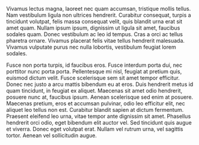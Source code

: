 Vivamus lectus magna, laoreet nec quam accumsan, tristique mollis tellus. Nam vestibulum ligula non ultrices hendrerit. Curabitur consequat, turpis a tincidunt volutpat, felis massa consequat velit, quis blandit urna erat sit amet quam. Nullam ipsum ipsum, dignissim ut ligula sit amet, faucibus sodales quam. Donec vestibulum ac leo id tempus. Cras a orci ac tellus pharetra ornare. Vivamus placerat felis vitae tellus hendrerit malesuada. Vivamus vulputate purus nec nulla lobortis, vestibulum feugiat lorem sodales.

Fusce non porta turpis, id faucibus eros. Fusce interdum porta dui, nec porttitor nunc porta porta. Pellentesque mi nisl, feugiat at pretium quis, euismod dictum velit. Fusce scelerisque sem sit amet tempor efficitur. Donec nec justo a arcu mattis bibendum eu at eros. Duis hendrerit metus id quam tincidunt, in feugiat ex aliquet. Maecenas sit amet odio hendrerit, posuere nunc at, faucibus ipsum. Aenean scelerisque sed enim at posuere. Maecenas pretium, eros et accumsan pulvinar, odio leo efficitur elit, nec aliquet leo tellus non est. Curabitur blandit sapien at dictum fermentum. Praesent eleifend leo urna, vitae tempor ante dignissim sit amet. Phasellus hendrerit orci odio, eget bibendum elit auctor vel. Sed tincidunt quis augue et viverra. Donec eget volutpat erat. Nullam vel rutrum urna, vel sagittis tortor. Aenean vel sollicitudin augue.